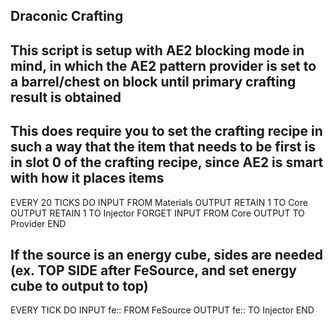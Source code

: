 ## Draconic Crafting
## This script is setup with AE2 blocking mode in mind, in which the AE2 pattern provider is set to a barrel/chest on block until primary crafting result is obtained
## This does require you to set the crafting recipe in such a way that the item that needs to be first is in slot 0 of the crafting recipe, since AE2 is smart with how it places items

EVERY 20 TICKS DO
  INPUT FROM Materials
  OUTPUT RETAIN 1 TO Core
  OUTPUT RETAIN 1 TO Injector
FORGET
  INPUT FROM Core
  OUTPUT TO Provider
END

## If the source is an energy cube, sides are needed (ex. TOP SIDE after FeSource, and set energy cube to output to top)
EVERY TICK DO
  INPUT fe:: FROM FeSource
  OUTPUT fe:: TO Injector
END
